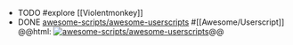 - TODO #explore [[Violentmonkey]]
- DONE [awesome-scripts/awesome-userscripts](https://github.com/awesome-scripts/awesome-userscripts) #[[Awesome/Userscript]]
  @@html: <a href="https://github.com/awesome-scripts/awesome-userscripts/"><img src="https://github-readme-stats-astronomer.vercel.app/api/pin/?username=awesome-scripts&repo=awesome-userscripts&theme=tokyonight" alt="awesome-scripts/awesome-userscripts"/></a>@@